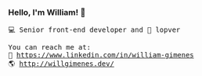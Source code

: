 ### Hello, I'm William! 👋

<samp>

💻 Senior front-end developer and 🎵 lopver
  
You can reach me at: <br>
💼 https://www.linkedin.com/in/william-gimenes <br>
🌎 http://willgimenes.dev/ <br>

</samp>

